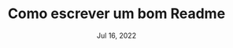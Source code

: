 ---
title: "Como escrever um bom Readme"
date: "Jul 16, 2022"
time: "3"
description: "Sugestões para escrever um Readme bem organizado e documentado."
---